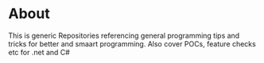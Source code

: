 # About
This is generic Repositories referencing general programming tips and tricks for better and smaart programming.
Also cover POCs, feature checks etc for .net and C#
